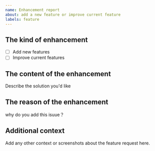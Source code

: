 ```yaml
---
name: Enhancement report
about: add a new feature or improve current feature
labels: feature
---
```


## The kind of enhancement

- [ ] Add new features
- [ ] Improve current features

## The content of the enhancement

Describe the solution you'd like 

## The reason of the enhancement

why do you add this isuue？

## Additional context 

Add any other context or screenshots about the feature request here.
